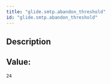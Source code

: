 ```yaml
---
title: "glide.smtp.abandon_threshold"
id: "glide.smtp.abandon_threshold"
---
```

## Description



## Value: 
```
24
```